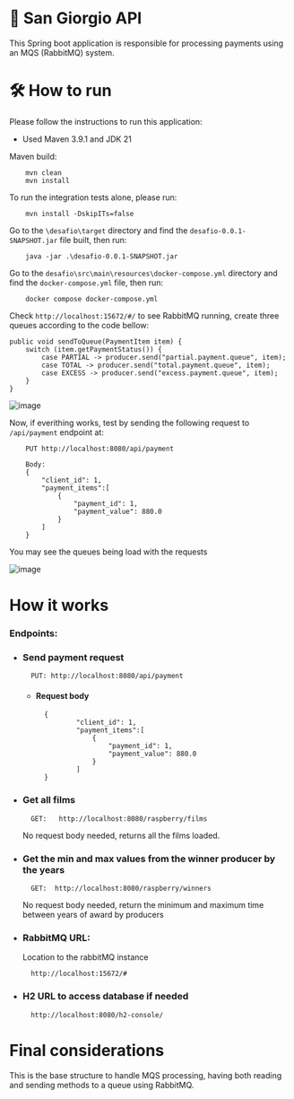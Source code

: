 # 📁 San Giorgio API

This Spring boot application is responsible for processing payments using an MQS (RabbitMQ) system.

# 🛠️ How to run

Please follow the instructions to run this application:

* Used Maven 3.9.1 and JDK 21

Maven build:

        mvn clean
        mvn install

To run the integration tests alone, please run:

        mvn install -DskipITs=false

Go to the `\desafio\target` directory and find the `desafio-0.0.1-SNAPSHOT.jar` file built, then run:

        java -jar .\desafio-0.0.1-SNAPSHOT.jar


Go to the `desafio\src\main\resources\docker-compose.yml` directory and find the `docker-compose.yml` file, then run:

        docker compose docker-compose.yml


Check `http://localhost:15672/#/` to see RabbitMQ running, create three queues according to the code bellow:

    public void sendToQueue(PaymentItem item) {
        switch (item.getPaymentStatus()) {
            case PARTIAL -> producer.send("partial.payment.queue", item);
            case TOTAL -> producer.send("total.payment.queue", item);
            case EXCESS -> producer.send("excess.payment.queue", item);
        }
    }

![image](https://github.com/user-attachments/assets/32347619-c878-403a-9510-ca1afb2ec60e)


Now, if everithing works, test by sending the following request to  `/api/payment` endpoint at:

        PUT http://localhost:8080/api/payment

        Body:
        {
            "client_id": 1,
            "payment_items":[
                {
                    "payment_id": 1,
                    "payment_value": 880.0
                }
            ]
        }

You may see the queues being load with the requests

![image](https://github.com/user-attachments/assets/3b9bf7ac-9351-4539-b184-0cafaf9284b2)


#  How it works

### Endpoints:

* ### Send payment request

        PUT: http://localhost:8080/api/payment

    * #### Request body
            {
                    "client_id": 1,
                    "payment_items":[
                        {
                            "payment_id": 1,
                            "payment_value": 880.0
                        }
                    ]
            }

* ### Get all films

        GET:   http://localhost:8080/raspberry/films

  No request body needed, returns all the films loaded.


* ### Get the min and max values from the winner producer by the years

        GET:  http://localhost:8080/raspberry/winners

  No request body needed, return the minimum and maximum time between years of award by producers

* ### RabbitMQ URL:

  Location to the rabbitMQ instance

        http://localhost:15672/#

* ### H2 URL to access database if needed

        http://localhost:8080/h2-console/

# Final considerations

This is the base structure to handle MQS processing, having both reading and sending methods to a queue using RabbitMQ.
